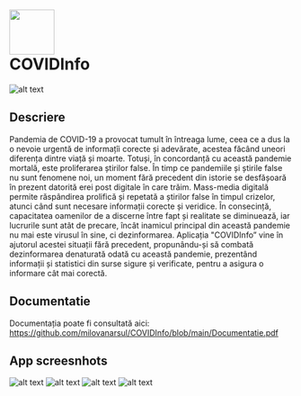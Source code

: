 # <img src="https://github.com/milovanarsul/COVIDInfo/blob/main/README/RoundedIcon.png" width="80"/> <br/> COVIDInfo <br/>

![alt text](https://github.com/milovanarsul/COVIDInfo/blob/main/README/intro.jpeg)

## Descriere

Pandemia de COVID-19 a provocat tumult în întreaga lume, ceea ce a dus la o nevoie urgentă de informațîi corecte și adevărate, acestea făcând uneori diferența dintre viață și moarte. Totuși, în concordanță cu această pandemie mortală, este proliferarea știrilor false. În timp ce pandemiile și știrile false nu sunt fenomene noi, un moment fără precedent din istorie se desfășoară în prezent datorită erei post digitale în care trăim. Mass-media digitală permite răspândirea prolifică și repetată a știrilor false în timpul crizelor, atunci când sunt necesare informații corecte și veridice. În consecință, capacitatea oamenilor de a discerne între fapt și realitate se diminuează, iar lucrurile sunt atât de precare, încât inamicul principal din această pandemie nu mai este virusul în sine, ci dezinformarea. Aplicația "COVIDInfo” vine în ajutorul acestei situații fără precedent, propunându-și să combată dezinformarea denaturată odată cu această pandemie, prezentând informații și statistici din surse sigure și verificate, pentru a asigura o informare cât mai corectă.

## Documentatie
Documentația poate fi consultată aici: https://github.com/milovanarsul/COVIDInfo/blob/main/Documentatie.pdf

## App screesnhots

![alt text](https://github.com/milovanarsul/COVIDInfo/blob/main/README/ss1.jpeg)
![alt text](https://github.com/milovanarsul/COVIDInfo/blob/main/README/ss2.jpeg)
![alt text](https://github.com/milovanarsul/COVIDInfo/blob/main/README/ss3.jpeg)
![alt text](https://github.com/milovanarsul/COVIDInfo/blob/main/README/ss4.jpeg)

